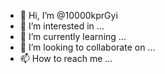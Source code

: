 - 👋 Hi, I’m @10000kprGyi
- 👀 I’m interested in ...
- 🌱 I’m currently learning ...
- 💞️ I’m looking to collaborate on ...
- 📫 How to reach me ...

<!---
10000kprGyi/10000kprGyi is a ✨ special ✨ repository because its `README.md` (this file) appears on your GitHub profile.
You can click the Preview link to take a look at your changes.
--->

